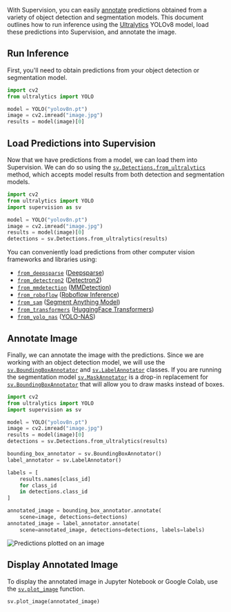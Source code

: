 With Supervision, you can easily [annotate](https://supervision.roboflow.com/annotators/) predictions obtained from a variety of object detection and segmentation models. This document outlines how to run inference using the [Ultralytics](https://github.com/ultralytics/ultralytics) YOLOv8 model, load these predictions into Supervision, and annotate the image.

## Run Inference

First, you'll need to obtain predictions from your object detection or segmentation model.
```python
import cv2
from ultralytics import YOLO

model = YOLO("yolov8n.pt")
image = cv2.imread("image.jpg")
results = model(image)[0]
```

## Load Predictions into Supervision

Now that we have predictions from a model, we can load them into Supervision. We can do so using the [`sv.Detections.from_ultralytics`](https://supervision.roboflow.com/detection/core/#supervision.detection.core.Detections.from_ultralytics) method, which accepts model results from both detection and segmentation models. 

```python
import cv2
from ultralytics import YOLO
import supervision as sv

model = YOLO("yolov8n.pt")
image = cv2.imread("image.jpg")
results = model(image)[0]
detections = sv.Detections.from_ultralytics(results)
```

You can conveniently load predictions from other computer vision frameworks and libraries using:

- [`from_deepsparse`](https://supervision.roboflow.com/detection/core/#supervision.detection.core.Detections.from_deepsparse) ([Deepsparse](https://github.com/neuralmagic/deepsparse))
- [`from_detectron2`](https://supervision.roboflow.com/detection/core/#supervision.detection.core.Detections.from_detectron2) ([Detectron2](https://github.com/facebookresearch/detectron2))
- [`from_mmdetection`](https://supervision.roboflow.com/detection/core/#supervision.detection.core.Detections.from_mmdetection) ([MMDetection](https://github.com/open-mmlab/mmdetection))
- [`from_roboflow`](https://supervision.roboflow.com/detection/core/#supervision.detection.core.Detections.from_roboflow) ([Roboflow Inference](https://github.com/roboflow/inference))
- [`from_sam`](https://supervision.roboflow.com/detection/core/#supervision.detection.core.Detections.from_sam) ([Segment Anything Model](https://github.com/facebookresearch/segment-anything))
- [`from_transformers`](https://supervision.roboflow.com/detection/core/#supervision.detection.core.Detections.from_transformers) ([HuggingFace Transformers](https://github.com/huggingface/transformers))
- [`from_yolo_nas`](https://supervision.roboflow.com/detection/core/#supervision.detection.core.Detections.from_yolo_nas) ([YOLO-NAS](https://github.com/Deci-AI/super-gradients/blob/master/YOLONAS.md))


## Annotate Image

Finally, we can annotate the image with the predictions. Since we are working with an object detection model, we will use the [`sv.BoundingBoxAnnotator`](https://supervision.roboflow.com/annotators/#supervision.annotators.core.BoundingBoxAnnotator) and [`sv.LabelAnnotator`](https://supervision.roboflow.com/annotators/#supervision.annotators.core.LabelAnnotator) classes. If you are running the segmentation model [`sv.MaskAnnotator`](https://supervision.roboflow.com/annotators/#supervision.annotators.core.MaskAnnotator) is a drop-in replacement for [`sv.BoundingBoxAnnotator`](https://supervision.roboflow.com/annotators/#supervision.annotators.core.BoundingBoxAnnotator) that will allow you to draw masks instead of boxes. 

```python
import cv2
from ultralytics import YOLO
import supervision as sv

model = YOLO("yolov8n.pt")
image = cv2.imread("image.jpg")
results = model(image)[0]
detections = sv.Detections.from_ultralytics(results)

bounding_box_annotator = sv.BoundingBoxAnnotator()
label_annotator = sv.LabelAnnotator()

labels = [
    results.names[class_id]
    for class_id
    in detections.class_id
]

annotated_image = bounding_box_annotator.annotate(
    scene=image, detections=detections)
annotated_image = label_annotator.annotate(
    scene=annotated_image, detections=detections, labels=labels)
```

![Predictions plotted on an image](https://media.roboflow.com/supervision_annotate_example.png)

## Display Annotated Image

To display the annotated image in Jupyter Notebook or Google Colab, use the [`sv.plot_image`](https://supervision.roboflow.com/utils/notebook/#supervision.utils.notebook.plot_image) function.

```python
sv.plot_image(annotated_image)
```
